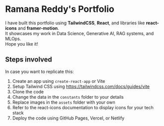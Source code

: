 # Ramana Reddy's Portfolio

I have built this portfolio using **TailwindCSS**, **React**, and libraries like **react-icons** and **framer-motion**.  
It showcases my work in Data Science, Generative AI, RAG systems, and MLOps.  
Hope you like it!

## Steps involved
In case you want to replicate this:

1. Create an app using `create-react-app` or Vite
2. Setup Tailwind CSS using https://tailwindcss.com/docs/guides/vite
3. Clone the code
4. Change the data in the `constants` folder to your details
5. Replace images in the `assets` folder with your own
6. Refer to the react-icons documentation to display icons for your tech stack
7. Deploy the code using GitHub Pages, Vercel, or Netlify
